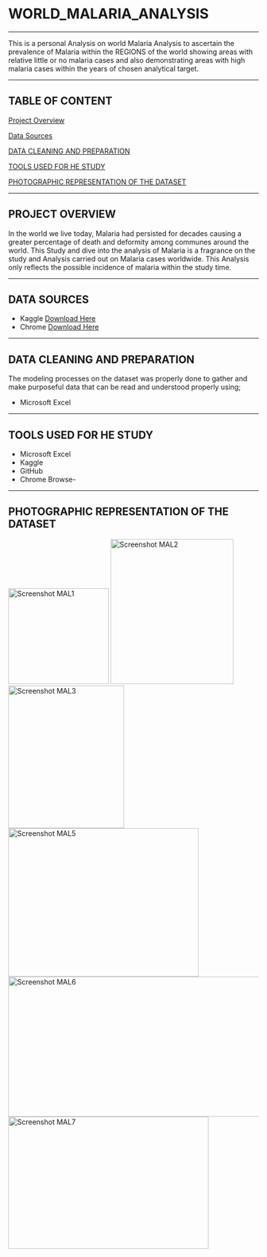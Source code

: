 # WORLD_MALARIA_ANALYSIS
---
This is a personal Analysis on world Malaria Analysis to ascertain the prevalence of Malaria within the REGIONS of the world showing areas with relative little or no malaria cases and also demonstrating areas with high malaria cases within the years of chosen analytical target.  

---
  ## **TABLE OF CONTENT**
[Project Overview](#Project-Overview)

[Data Sources](#Data-Sources)

[DATA CLEANING AND PREPARATION](#Data-cleaning-and-preparation)

[TOOLS USED FOR HE STUDY](#Tools-used-for-the-study)

[PHOTOGRAPHIC REPRESENTATION OF THE DATASET](#Photographic-reprsentation-of-the-dataset)

---
## PROJECT OVERVIEW
In the world we live today, Malaria had persisted for decades causing a greater percentage of death and deformity among communes around the world. This Study and dive into the analysis of Malaria is a fragrance on the study and Analysis carried out on Malaria cases worldwide. This Analysis only reflects the possible incidence of malaria within the study time.

---
## DATA SOURCES
- Kaggle [Download Here](https://www.kaggle.com)
- Chrome [Download Here](https://www.google.org)

---
## DATA CLEANING AND PREPARATION
The modeling processes on the dataset was properly done to gather and make purposeful data that can be read and understood properly using;
- Microsoft Excel

---
## TOOLS USED FOR HE STUDY
- Microsoft Excel
- Kaggle
- GitHub
- Chrome Browse-

---
## PHOTOGRAPHIC REPRESENTATION OF THE DATASET
 <img width="202" height="193" alt="Screenshot MAL1" src="https://github.com/user-attachments/assets/0f9ed035-85f2-419b-ae99-f545e51ad69a" />
 

 <img width="247" height="292" alt="Screenshot MAL2" src="https://github.com/user-attachments/assets/9f7c4568-b252-49b4-97f9-fa921ffc6eba" />
 

 <img width="233" height="287" alt="Screenshot MAL3" src="https://github.com/user-attachments/assets/cce34b0e-dd3b-4395-a9ca-b982914a7972" />
 

<img width="383" height="299" alt="Screenshot MAL5" src="https://github.com/user-attachments/assets/1a3400ee-d19f-4ab6-a802-a6f3411044d9" />


 <img width="845" height="282" alt="Screenshot MAL6" src="https://github.com/user-attachments/assets/60c06509-efb7-4a70-a429-f37c4dea2ee2" />
 

<img width="403" height="266" alt="Screenshot MAL7" src="https://github.com/user-attachments/assets/94ba303e-15b4-46fa-a349-7e7c67ec9a43" />



  
  
